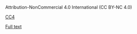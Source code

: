 Attribution-NonCommercial 4.0 International (CC BY-NC 4.0)

[CC4](http://creativecommons.org/licenses/by-nc/4.0/)

[Full text](http://creativecommons.org/licenses/by-nc/4.0/legalcode)
